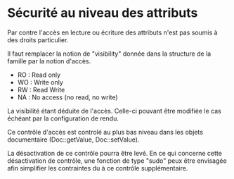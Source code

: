 # Sécurité au niveau des attributs

Par contre l'accès en lecture ou écriture des attributs n'est pas soumis à des droits
particulier.

Il faut remplacer la notion de "visibility" donnée dans la structure de la
famille par la notion d'accès.

*   RO : Read only
*   WO : Write only
*   RW : Read Write
*   NA : No access (no read, no write)

La visibilité étant déduite de l'accès. Celle-ci pouvant être modifiée le cas
échéant par la configuration de rendu.

Ce contrôle d'accès est controlé au plus bas niveau dans les objets documentaire
(Doc::getValue, Doc::setValue).

La désactivation de ce contrôle pourra être levé. En ce qui concerne cette
désactivation de contrôle, une fonction de type "sudo" peux être envisagée afin
simplifier les contraintes du à ce contrôle supplémentaire.